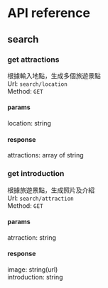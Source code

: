 # API reference
## search
### get attractions
根據輸入地點，生成多個旅遊景點  
Url: `search/location`  
Method: `GET`  

#### params
location: string

#### response
attractions: array of string

### get introduction
根據旅遊景點，生成照片及介紹  
Url: `search/attraction`  
Method: `GET`  
#### params
atrraction: string  

#### response
image: string(url)  
introduction: string  
